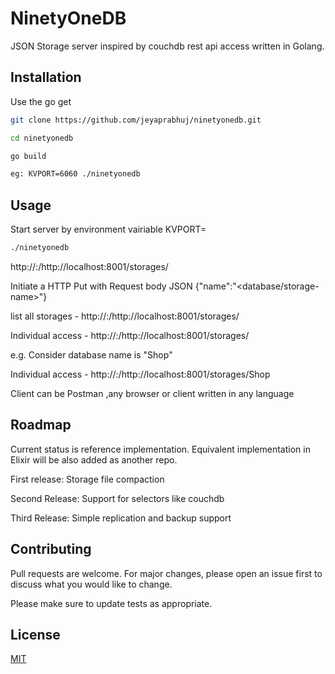 # NinetyOneDB

JSON Storage server inspired by couchdb rest api access written in Golang.


## Installation

Use the go get

```bash
git clone https://github.com/jeyaprabhuj/ninetyonedb.git

cd ninetyonedb

go build

eg: KVPORT=6060 ./ninetyonedb

```

## Usage

Start server by environment vairiable KVPORT=<port number>
```bash
./ninetyonedb
```


http://<ip>:<port>/http://localhost:8001/storages/

Initiate a HTTP Put with Request body JSON {"name":"<database/storage-name>"}

list all storages - http://<ip>:<port>/http://localhost:8001/storages/
  
Individual access - http://<ip>:<port>/http://localhost:8001/storages/<storage-name>

e.g. Consider database name is "Shop"

Individual access - http://<ip>:<port>/http://localhost:8001/storages/Shop

Client can be Postman ,any browser or client written in any language 

## Roadmap
Current status is reference implementation.
Equivalent implementation in Elixir will be also added as another repo.

First release:
Storage file compaction 

Second Release:
Support for selectors like couchdb

Third Release:
Simple replication and backup support

## Contributing
Pull requests are welcome. For major changes, please open an issue first to discuss what you would like to change.

Please make sure to update tests as appropriate.

## License
[MIT](https://choosealicense.com/licenses/mit/)
